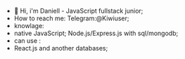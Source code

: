 - 👋 Hi, i'm Daniell - JavaScript fullstack junior;
-  How to reach me: Telegram:@Kiwiuser;
-  knowlage: 
-  native JavaScript; Node.js/Express.js with sql/mongodb;
-  can use :
-  React.js and another databases;
